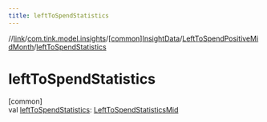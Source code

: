 ```yaml
---
title: leftToSpendStatistics
---
```

//[link](../../../../index.html)/[com.tink.model.insights](../../index.html)/[[common]InsightData](../index.html)/[LeftToSpendPositiveMidMonth](index.html)/[leftToSpendStatistics](left-to-spend-statistics.html)



# leftToSpendStatistics



[common]\
val [leftToSpendStatistics](left-to-spend-statistics.html): [LeftToSpendStatisticsMid](../../../com.tink.model.leftToSpend/[common]-left-to-spend-statistics-mid/index.html)




